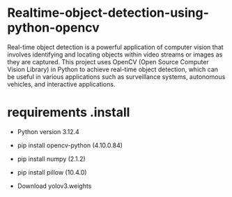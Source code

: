 # Realtime-object-detection-using-python-opencv
Real-time object detection is a powerful application of computer vision that involves identifying and locating objects within video streams or images as they are captured. This project uses OpenCV (Open Source Computer Vision Library) in Python to achieve real-time object detection, which can be useful in various applications such as surveillance systems, autonomous vehicles, and interactive applications.

# requirements .install  
  
 - Python version 3.12.4

 - pip install opencv-python (4.10.0.84)

 - pip install numpy (2.1.2)
 
 - pip install pillow (10.4.0)
 
 - Download yolov3.weights

